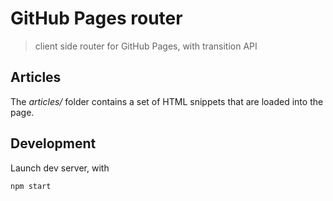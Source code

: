 # GitHub Pages router

> client side router for GitHub Pages, with transition API

## Articles

The *articles/* folder contains a set of HTML snippets that are loaded into the page.

## Development

Launch dev server, with

```sh
npm start
```
